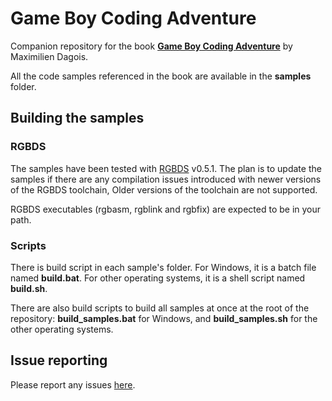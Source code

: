 # Game Boy Coding Adventure

Companion repository for the book [**Game Boy Coding Adventure**](https://mdagois.gumroad.com/l/CODQn) by Maximilien Dagois.

All the code samples referenced in the book are available in the **samples** folder.

## Building the samples

### RGBDS

The samples have been tested with [RGBDS](https://rgbds.gbdev.io/) v0.5.1.
The plan is to update the samples if there are any compilation issues introduced with newer versions of the RGBDS toolchain,
Older versions of the toolchain are not supported.

RGBDS executables (rgbasm, rgblink and rgbfix) are expected to be in your path.

### Scripts

There is build script in each sample's folder.
For Windows, it is a batch file named **build.bat**.
For other operating systems, it is a shell script named **build.sh**.

There are also build scripts to build all samples at once at the root of the repository: **build_samples.bat** for Windows, and **build_samples.sh** for the other operating systems.

## Issue reporting

Please report any issues [here](https://github.com/mdagois/gca/issues).

